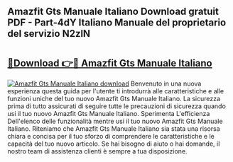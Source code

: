 ## Amazfit Gts Manuale Italiano Download gratuit PDF - Part-4dY Italiano Manuale del proprietario del servizio N2zlN

# <h2><a href="http://dffijt.blite.top/?on=Amazfit+Gts+Manuale+Italiano">🔗Download 👉🔴 Amazfit Gts Manuale Italiano</a></h2>

[![Amazfit Gts Manuale Italiano download](https://i.imgur.com/lujVjoI.png)](http://dffijt.blite.top/?on=Amazfit+Gts+Manuale+Italiano)
Benvenuto in una nuova esperienza questa guida per l'utente ti introdurrà alle caratteristiche e alle funzioni uniche del tuo nuovo Amazfit Gts Manuale Italiano. La sicurezza prima di tutto assicurati di seguire tutte le precauzioni di sicurezza quando usi il tuo nuovo Amazfit Gts Manuale Italiano. Sperimenta L'efficienza Dell'elenco delle funzionalità mentre usi il tuo nuovo Amazfit Gts Manuale Italiano. Riteniamo che Amazfit Gts Manuale Italiano sia stata una risorsa chiara e concisa per il tuo sforzo di comprendere le caratteristiche e le capacità del tuo nuovo articolo. Se hai bisogno di aiuto o hai domande, il nostro team di assistenza clienti è sempre a tua disposizione.
